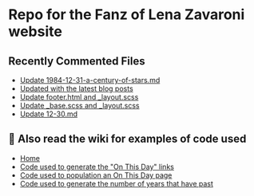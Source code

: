 # Repo for the Fanz of Lena Zavaroni website

## Recently Commented Files
<!-- BLOG-POST-LIST:START -->
- [Update 1984-12-31-a-century-of-stars.md](https://github.com/FanzOfLenaZavaroni/fanzoflenazavaroni.github.io/commit/5f4b0b96dc437eedf4a46915818518a6571ad231)
- [Updated with the latest blog posts](https://github.com/FanzOfLenaZavaroni/fanzoflenazavaroni.github.io/commit/fce6b0f6b63d81e4b113db2824cca818db629024)
- [Update footer.html and _layout.scss](https://github.com/FanzOfLenaZavaroni/fanzoflenazavaroni.github.io/commit/98f567f0cdc50f42347ccb9009e64427017dc037)
- [Update _base.scss and _layout.scss](https://github.com/FanzOfLenaZavaroni/fanzoflenazavaroni.github.io/commit/5a8e898a3408ca16c02c6595a452c7b2c603010a)
- [Update 12-30.md](https://github.com/FanzOfLenaZavaroni/fanzoflenazavaroni.github.io/commit/ebcbfb9ffa038a96a5e45483e6166d563eba636c)
<!-- BLOG-POST-LIST:END -->

## :notebook: Also read the wiki for examples of code used
* [Home](https://github.com/FanzOfLenaZavaroni/fanzoflenazavaroni.github.io/wiki)
* [Code used to generate the "On This Day" links](https://github.com/FanzOfLenaZavaroni/fanzoflenazavaroni.github.io/wiki/On-This-Day-Code)
* [Code used to population an On This Day page](https://github.com/FanzOfLenaZavaroni/fanzoflenazavaroni.github.io/wiki/Code-used-to-population-an-On-This-Day-page)
* [Code used to generate the number of years that have past](https://github.com/FanzOfLenaZavaroni/fanzoflenazavaroni.github.io/wiki/Number-of-years-gone-by-code)
